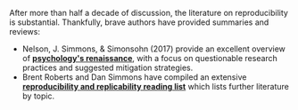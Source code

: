 After more than half a decade of discussion, the literature on reproducibility is substantial. Thankfully, brave authors have provided summaries and reviews:

* Nelson, J. Simmons, & Simonsohn (2017) provide an excellent overview of [**psychology's renaissance**](https://dx.doi.org/10.1146/annurev-psych-122216-011836), with a focus on questionable research practices and suggested mitigation strategies.
* Brent Roberts and Dan Simmons have compiled an extensive [**reproducibility and replicability reading list**](https://docs.google.com/document/d/14lBD0aZDPij2Z6AOpAharOAtmt6ZBI0EuF3_tu8m66I/) which lists further literature by topic.